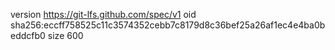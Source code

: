 version https://git-lfs.github.com/spec/v1
oid sha256:eccff758525c11c3574352cebb7c8179d8c36bef25a26af1ec4e4ba0beddcfb0
size 600
